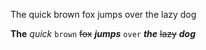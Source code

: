 The quick brown fox jumps over the lazy dog


**The** *quick* `brown` ~~fox~~ **_jumps_** `over` ***the*** ~~lazy~~ **_dog_**
